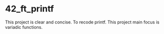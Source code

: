 # 42_ft_printf

This project is clear and concise. To recode printf. This project main focus is variadic functions.
